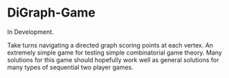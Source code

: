 # DiGraph-Game

In Development.

Take turns navigating a directed graph scoring points at each vertex. An extremely simple game for testing simple combinatorial game theory.
Many solutions for this game should hopefully work well as general solutions for many types of sequential two player games.
